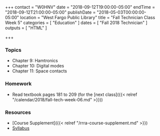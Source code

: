 +++
contact = "W0HNV"
date = "2018-09-12T19:00:00-05:00"
endTime = "2018-09-12T21:00:00-05:00"
publishDate = "2018-05-03T00:00:00-05:00"
location = "West Fargo Public Library"
title = "Fall Technician Class Week 5"
categories = [ "Education" ]
dates = [ "Fall 2018 Technician" ]
outputs = [ "HTML" ]

+++
### Topics

* Chapter 9: Hamtronics
* Chapter 10: Digital modes
* Chapter 11: Space contacts

### Homework

* Read textbook pages 181 to 209 (for the [next class]({{< relref "/calendar/2018/fall-tech-week-06.md" >}}))

### Resources

* [Course Supplement]({{< relref "/rrra-course-supplement.md" >}})
* [Syllabus](/s/2xabO1oD5mbpVRh)

